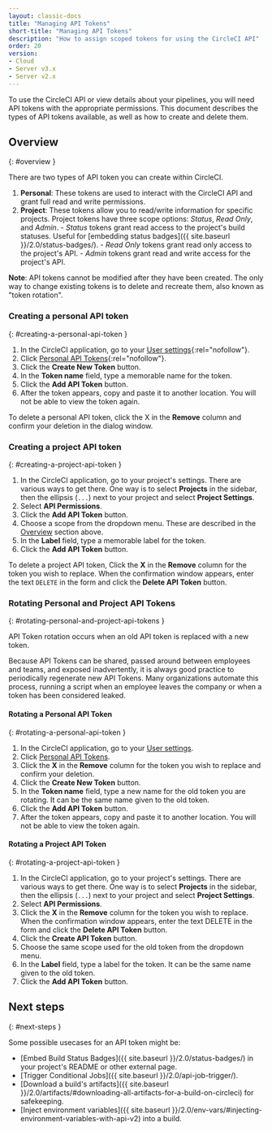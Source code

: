 ```yaml
---
layout: classic-docs
title: "Managing API Tokens"
short-title: "Managing API Tokens"
description: "How to assign scoped tokens for using the CircleCI API"
order: 20
version:
- Cloud
- Server v3.x
- Server v2.x
---
```


To use the CircleCI API or view details about your pipelines, you will need API tokens
with the appropriate permissions. This document describes the types of API
tokens available, as well as how to create and delete them.

## Overview
{: #overview }

There are two types of API token you can create within CircleCI.

  1. **Personal**:
  These tokens are used to interact with the CircleCI API
  and grant full read and write permissions.
  2. **Project**:
  These tokens allow you to read/write information for specific projects.
  Project tokens have three scope options: _Status_, _Read Only_, and _Admin_.
    - _Status_ tokens grant read access to the project's build statuses.
    Useful for [embedding status badges]({{ site.baseurl }}/2.0/status-badges/).
    - _Read Only_ tokens grant read only access to the project's API.
    - _Admin_ tokens grant read and write access for the project's API.

**Note**: API tokens cannot be modified after they have been created. The only
way to change existing tokens is to delete and recreate them, also known as "token rotation".

### Creating a personal API token
{: #creating-a-personal-api-token }

  1. In the CircleCI application, go to your [User settings](https://app.circleci.com/settings/user){:rel="nofollow"}.
  2. Click [Personal API Tokens](https://app.circleci.com/settings/user/tokens){:rel="nofollow"}.
  3. Click the **Create New Token** button.
  4. In the **Token name** field, type a memorable name for the token.
  5. Click the **Add API Token** button.
  6. After the token appears, copy and paste it to another location. You will
     not be able to view the token again.

To delete a personal API token, click the X in the **Remove** column and confirm
your deletion in the dialog window.

### Creating a project API token
{: #creating-a-project-api-token }

  1. In the CircleCI application, go to your project's settings. There are various ways to get there. One way is to select **Projects** in the sidebar, then the ellipsis (`...`) next to your project and select **Project Settings**.
  2. Select **API Permissions**.
  3. Click the **Add API Token** button.
  4. Choose a scope from the dropdown menu. These are described in the [Overview](#overview) section above.
  5. In the **Label** field, type a memorable label for the token.
  6. Click the **Add API Token** button.

To delete a project API token, Click the **X** in the **Remove** column for the
token you wish to replace. When the confirmation window appears, enter the text
`DELETE` in the form and click the **Delete API Token** button.


### Rotating Personal and Project API Tokens
{: #rotating-personal-and-project-api-tokens }

API Token rotation occurs when an old API token is replaced with a new token.

Because API Tokens can be shared, passed around between employees and teams, and
exposed inadvertently, it is always good practice to periodically regenerate new
API Tokens. Many organizations automate this process, running a script when an
employee leaves the company or when a token has been considered leaked.

#### Rotating a Personal API Token
{: #rotating-a-personal-api-token }

1. In the CircleCI application, go to your [User settings](https://app.circleci.com/settings/user).
1. Click [Personal API Tokens](https://app.circleci.com/settings/user/tokens).
1. Click the **X** in the **Remove** column for the token you wish to replace and confirm your deletion.
1. Click the **Create New Token** button.
1. In the **Token name** field, type a new name for the old token you are rotating. It can be the same name given to the old token.
1. Click the **Add API Token** button.
1. After the token appears, copy and paste it to another location. You will not be able to view the token again.

#### Rotating a Project API Token
{: #rotating-a-project-api-token }

1. In the CircleCI application, go to your project's settings. There are various ways to get there. One way is to select **Projects** in the sidebar, then the ellipsis (`...`) next to your project and select **Project Settings**.
1. Select **API Permissions**.
1. Click the **X** in the **Remove** column for the token you wish to replace.
   When the confirmation window appears, enter the text DELETE in the form and click the **Delete API Token** button.
1. Click the **Create API Token** button.
1. Choose the same scope used for the old token from the dropdown menu.
1. In the **Label** field, type a label for the token. It can be the same name given to the old token.
1. Click the **Add API Token** button.

## Next steps
{: #next-steps }

Some possible usecases for an API token might be:

  - [Embed Build Status Badges]({{ site.baseurl }}/2.0/status-badges/) in your project's README or other external page.
  - [Trigger Conditional Jobs]({{ site.baseurl }}/2.0/api-job-trigger/).
  - [Download a build's artifacts]({{ site.baseurl }}/2.0/artifacts/#downloading-all-artifacts-for-a-build-on-circleci) for safekeeping.
  - [Inject environment variables]({{ site.baseurl }}/2.0/env-vars/#injecting-environment-variables-with-api-v2) into a build.
